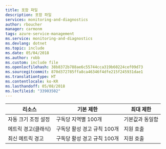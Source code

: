 ```yaml
---
title: 포함 파일
description: 포함 파일
services: monitoring-and-diagnostics
author: rboucher
manager: carmonm
tags: azure-service-management
ms.service: monitoring-and-diagnostics
ms.devlang: dotnet
ms.topic: include
ms.date: 05/04/2018
ms.author: robb
ms.custom: include file
ms.openlocfilehash: 38b8372b788ae6c55744cca319b60224cef09d73
ms.sourcegitcommit: 870d372785ffa8ca46346f4dfe215f245931dae1
ms.translationtype: HT
ms.contentlocale: ko-KR
ms.lasthandoff: 05/08/2018
ms.locfileid: "33903502"
---
```

| 리소스 | 기본 제한 | 최대 제한 |
| --- | --- | --- |
| 자동 크기 조정 설정 |구독당 지역별 100개 | 기본값과 동일함 |
| 메트릭 경고(클래식) |구독당 활성 경고 규칙 100개 | 지원 호출 |
| 최신 메트릭 경고 |구독당 활성 경고 규칙 100개 | 지원 호출 |
